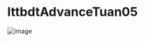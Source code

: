 # lttbdtAdvanceTuan05
![image](https://user-images.githubusercontent.com/74182240/193189087-1988905a-8d10-4737-8a18-40486a8f764a.png)
